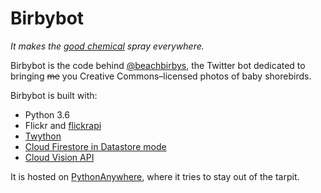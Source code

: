 # Birbybot
_It makes the [good chemical](https://lifestyle.clickhole.com/9-inspiring-photos-that-will-make-your-brain-spray-the-1825122796) spray everywhere._

Birbybot is the code behind [@beachbirbys](https://www.twitter.com/beachbirbys), the Twitter bot dedicated to bringing ~~me~~ you Creative Commons&ndash;licensed photos of baby shorebirds.

Birbybot is built with:

* Python 3.6
* Flickr and [flickrapi](https://pypi.org/project/flickrapi/)
* [Twython](https://pypi.org/project/twython/)
* [Cloud Firestore in Datastore mode](https://cloud.google.com/datastore/docs/quickstart)
* [Cloud Vision API](https://cloud.google.com/vision/docs/all-samples)

It is hosted on [PythonAnywhere](https://www.pythonanywhere.com), where it tries to stay out of the tarpit.